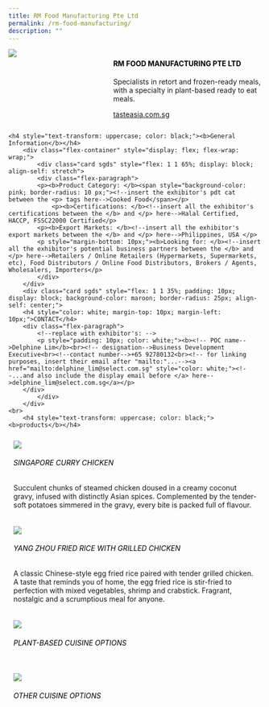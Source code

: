 ```yaml
---
title: RM Food Manufacturing Pte Ltd
permalink: /rm-food-manufacturing/
description: ""
---
```

<div class="flex-paragraph">
		<!--hi there! this is a comment and will provide you with instructional guides-->
		<!--insert booth number here!-->
		<p style="text-transform: uppercase"></p></div>
			<div class="flex-container" style="display: flex; flex-wrap: wrap;">
				<!--insert DOWNLOAD link of company logo between the " marks!-->
			<div class="card sgds" style="flex: 1 1 40%; display: block;"><img src="https://drive.google.com/u/0/uc?id=1EGTmNqDfmVsRDTnsfDtbqg0Ciownf6hy&amp;export=download"></div>
	<div class="card-sgds" style="flex: 1 1 58%; display: block; margin-left: 3px">
		<h4 style="text-transform: uppercase; color: black;"><!--insert the exhibitor's name between the <b> tags here--><b>RM Food Manufacturing Pte Ltd</b></h4><!--insert the exhibitor's description between the <p> tags here-->
		<p>Specialists in retort and frozen-ready meals, with a specialty in plant-based ready to eat meals.</p>
		<!--insert the exhibitor's website link, making sure there is "https:// www." present please. make sure the entire https link goes in between the " marks-->
		<p><a href="https://tasteasia.com.sg/" target="_blank"><!--insert the www website link here (no need for https)-->tasteasia.com.sg</a></p>
	</div>
</div>



	<h4 style="text-transform: uppercase; color: black;"><b>General Information</b></h4>
		<div class="flex-container" style="display: flex; flex-wrap: wrap;">
			<div class="card sgds" style="flex: 1 1 65%; display: block; align-self: stretch">
			<div class="flex-paragraph">
			<p><b>Product Category: </b><span style="background-color: pink; border-radius: 10 px;"><!--insert the exhibitor's pdt cat between the <p> tags here-->Cooked Food</span></p> 
				<p><b>Certifications: </b><!--insert all the exhibitor's certifications between the </b> and </p> here-->Halal Certified, HACCP, FSSC22000 Certified</p>
			<p><b>Export Markets: </b><!--insert all the exhibitor's export markets between the </b> and </p> here-->Philippines, USA </p>
			<p style="margin-bottom: 10px;"><b>Looking for: </b><!--insert all the exhibitor's potential business partners between the </b> and </p> here-->Retailers / Online Retailers (Hypermarkets, Supermarkets, etc), Food Distributors / Online Food Distributors, Brokers / Agents, Wholesalers, Importers</p>
			</div>
		</div>
		<div class="card sgds" style="flex: 1 1 35%; padding: 10px; display: block; background-color: maroon; border-radius: 25px; align-self: center;">
		<h4 style="color: white; margin-top: 10px; margin-left: 10px;">CONTACT</h4>
		<div class="flex-paragraph">
			<!--replace with exhibitor's: -->
			<p style="padding: 10px; color: white;"><b><!-- POC name-->Delphine Lim</b><br><!-- designation-->Business Development Executive<br><!--contact number-->+65 92780132<br><!-- for linking purposes, insert their email after "mailto:"...--><a href="mailto:delphine_lim@select.com.sg" style="color: white;"><!--...and also include the display email before </a> here-->delphine_lim@select.com.sg</a></p>
		</div>
			</div>
		</div>
	<br>
		<h4 style="text-transform: uppercase; color: black;"><b>products</b></h4>
<div style="display: flex; flex-wrap: wrap;">
  <div class="card sgds" style="flex: 1 1 47%; margin: 10px; display: block;"><!--insert the exhibitor's DOWNLOAD image for product between the " marks here-->
	<div class="flex-image" style="display: block;"><img src="https://drive.google.com/u/0/uc?id=16l2LRoeO8Fl5jS0ZVgvidW-wx7-SfOPi&amp;export=download"></div>
	<div class="flex-paragraph">
		<h6 style="text-transform: uppercase; color: black;"><!--insert product name before </h6> and product description after <p>-->Singapore Curry Chicken</h6>
		<p>Succulent chunks of steamed chicken doused in a creamy coconut gravy, infused with distinctly Asian spices. Complemented by the tender-soft potatoes simmered in the gravy, every bite is packed full of flavour.</p></div>
	</div>
		<div class="card sgds" style="flex: 1 1 47%; margin: 10px; display: block;">
		<div class="flex-image" style="display: block;"><img src="https://drive.google.com/u/0/uc?id=1XC3QWeywQ1gycsMpPES3WGowEEwIi_zk&amp;export=download"></div>
	<div class="flex-paragraph">
		<h6 style="text-transform: uppercase; color: black;">Yang Zhou Fried Rice with Grilled Chicken</h6>
		<p>A classic Chinese-style egg fried rice paired with tender grilled chicken. A taste that reminds you of home, the egg fried rice is stir-fried to perfection with mixed vegetables, shrimp and crabstick. Fragrant, nostalgic and a scrumptious meal for anyone.</p></div>
	</div>
			<div class="card sgds" style="flex: 1 1 47%; margin: 10px; display: block;">
		<div class="flex-image" style="display: block;"><img src="https://drive.google.com/uc?export=download&amp;id=1Ir5JSo7pU8mPe-s20nExBB8eERfz3AR8"></div>
	<div class="flex-paragraph">
		<h6 style="text-transform: uppercase; color: black;">Plant-based cuisine options</h6>
		<p></p></div>
	</div>
			<div class="card sgds" style="flex: 1 1 47%; margin: 10px; display: block;">
		<div class="flex-image" style="display: block;"><img src="https://drive.google.com/uc?export=download&amp;id=16QIch0IYoAf25-EbDqoRBuSCwJBMRLZb"></div>
	<div class="flex-paragraph">
		<h6 style="text-transform: uppercase; color: black;">Other cuisine options</h6>
		<p></p></div>
	</div>
	<!--don't delete these 2 tags. double check how the layout looks on the right too and lemme know if there are any problems! thank u so much for ur hardwork!-->
	</div>